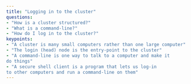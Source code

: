 ```yaml
---
title: "Logging in to the cluster"
questions:
- "How is a cluster structured?"
- "What is a command-line?"
- "How do I log in to the cluster?"
keypoints:
- "A cluster is many small computers rather than one large computer"
- "The login (head) node is the entry-point to the cluster"
- "A command-line is one way to talk to a computer and make it
do things"
- "A secure shell client is a program that lets us log-in
to other computers and run a command-line on them"
---
```

